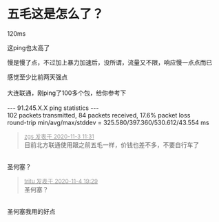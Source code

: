 # 五毛这是怎么了？


120ms<img src="static/image/smiley/default/lol.gif" smilieid="12" border="0" alt="" />

这ping也太高了

慢是慢了点，不过加上暴力加速后，没所谓，流量又不限，响应慢一点点而已

感觉至少比前两天强点<img src="static/image/smiley/default/sweat.gif" smilieid="10" border="0" alt="" /><br />
<br />
大连联通，刚ping了100多个包，给你参考下<br />
<br />
--- 91.245.X.X ping statistics ---<br />
102 packets transmitted, 84 packets received, 17.6% packet loss<br />
round-trip min/avg/max/stddev = 325.580/397.360/530.612/43.554 ms

<div class="quote"><blockquote><font size="2"><a href="https://www.hostloc.com/forum.php?mod=redirect&amp;goto=findpost&amp;pid=9394128&amp;ptid=761555" target="_blank"><font color="#999999">zgs 发表于 2020-11-3 11:31</font></a></font><br />
目前北方联通使用跟之前五毛一样，价钱也差不多，不要自行车了</blockquote></div><br />
圣何塞？

<div class="quote"><blockquote><font size="2"><a href="https://www.hostloc.com/forum.php?mod=redirect&amp;goto=findpost&amp;pid=9403188&amp;ptid=761555" target="_blank"><font color="#999999">tritu 发表于 2020-11-4 19:29</font></a></font><br />
圣何塞？</blockquote></div><br />
圣何塞我用的好点&nbsp; &nbsp;

